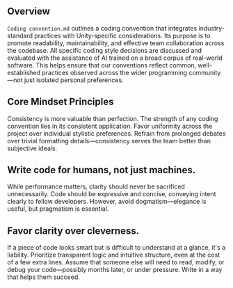 ## Overview

`Coding convention.md` outlines a coding convention that integrates industry-standard practices with Unity-specific considerations. Its purpose is to promote readability, maintainability, and effective team collaboration across the codebase.
All specific coding style decisions are discussed and evaluated with the assistance of AI trained on a broad corpus of real-world software. This helps ensure that our conventions reflect common, well-established practices observed across the wider programming community—not just isolated personal preferences.


## Core Mindset Principles
Consistency is more valuable than perfection.
The strength of any coding convention lies in its consistent application. Favor uniformity across the project over individual stylistic preferences. Refrain from prolonged debates over trivial formatting details—consistency serves the team better than subjective ideals.

## Write code for humans, not just machines.
While performance matters, clarity should never be sacrificed unnecessarily. Code should be expressive and concise, conveying intent clearly to fellow developers. However, avoid dogmatism—elegance is useful, but pragmatism is essential.

## Favor clarity over cleverness.
If a piece of code looks smart but is difficult to understand at a glance, it's a liability. Prioritize transparent logic and intuitive structure, even at the cost of a few extra lines.
Assume that someone else will need to read, modify, or debug your code—possibly months later, or under pressure. Write in a way that helps them succeed. 

